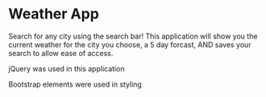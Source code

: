 # Weather App
 Search for any city using the search bar! This application will show you the current weather for the city you choose, a 5 day forcast, AND saves your search to allow ease of access. 

 jQuery was used in this application

 Bootstrap elements were used in styling 

